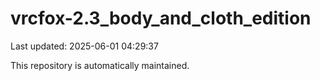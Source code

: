# vrcfox-2.3_body_and_cloth_edition

Last updated: 2025-06-01 04:29:37

This repository is automatically maintained.
